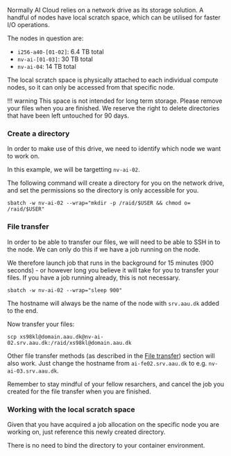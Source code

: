 Normally AI Cloud relies on a network drive as its storage solution.
A handful of nodes have local scratch space, which can be utilised for faster I/O operations.

The nodes in question are:

* `i256-a40-[01-02]`: 6.4 TB total
* `nv-ai-[01-03]`:  30 TB total
* `nv-ai-04`:  14 TB total

The local scratch space is physically attached to each individual compute nodes, so it can only be accessed from that specific node.

!!! warning
    This space is not intended for long term storage. Please remove your files when you are finished. We reserve the right to delete directories that have been left untouched for 90 days.

### Create a directory

In order to make use of this drive, we need to identify which node we want to work on.

In this example, we will be targetting `nv-ai-02`.

The following command will create a directory for you on the network drive, and set the permissions so the directory is only accessible for you.

```
sbatch -w nv-ai-02 --wrap="mkdir -p /raid/$USER && chmod o= /raid/$USER"
```

### File transfer

In order to be able to transfer our files, we will need to be able to SSH in to the node. We can only do this if we have a job running on the node.

We therefore launch job that runs in the background for 15 minutes (900 seconds) - or however long you believe it will take for you to transfer your files. If you have a job running already, this is not necessary.

```
sbatch -w nv-ai-02 --wrap="sleep 900"
```

The hostname will always be the name of the node with `srv.aau.dk` added to the end.

Now transfer your files:
```
scp xs98kl@domain.aau.dk@nv-ai-02.srv.aau.dk:/raid/xs98kl@domain.aau.dk
```

Other file transfer methods (as described in the [File transfer](../getting-started/file-transfer.md)) section will also work. Just change the hostname from `ai-fe02.srv.aau.dk` to e.g. `nv-ai-03.srv.aau.dk`.

Remember to stay mindful of your fellow resarchers, and cancel the job you created for the file transfer when you are finished.

### Working with the local scratch space

Given that you have acquired a job allocation on the specific node you are working on, just reference this newly created directory.

There is no need to bind the directory to your container environment.
